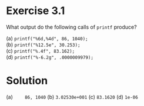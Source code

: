 # Exercise 3.1

What output do the following calls of `printf` produce?

(a) `printf("%6d,%4d", 86, 1040);`  
(b) `printf("%12.5e", 30.253);`  
(c) `printf("%.4f", 83.162);`  
(d) `printf("%-6.2g", .0000009979);`

# Solution

(a) `    86, 1040`
(b) `3.02530e+001`
(c) `83.1620`
(d) `1e-06`
